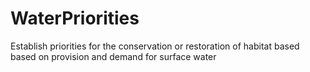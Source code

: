 # WaterPriorities
Establish priorities for the conservation or restoration of habitat based based on provision and demand for surface water
